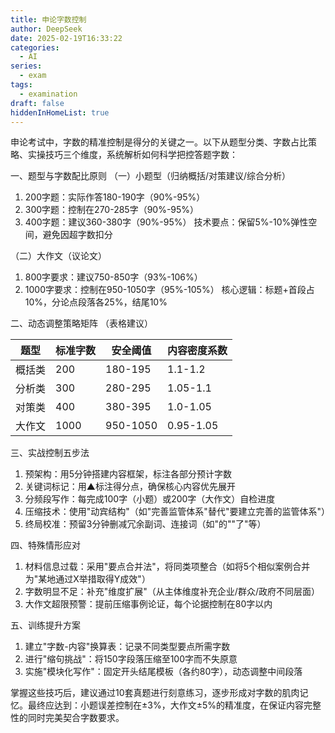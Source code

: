 ```yaml
---
title: 申论字数控制
author: DeepSeek
date: 2025-02-19T16:33:22
categories:
  - AI
series:
  - exam
tags:
  - examination
draft: false
hiddenInHomeList: true
---
```

申论考试中，字数的精准控制是得分的关键之一。以下从题型分类、字数占比策略、实操技巧三个维度，系统解析如何科学把控答题字数：

一、题型与字数配比原则
（一）小题型（归纳概括/对策建议/综合分析）

1. 200字题：实际作答180-190字（90%-95%）
2. 300字题：控制在270-285字（90%-95%）
3. 400字题：建议360-380字（90%-95%）
技术要点：保留5%-10%弹性空间，避免因超字数扣分

（二）大作文（议论文）

1. 800字要求：建议750-850字（93%-106%）
2. 1000字要求：控制在950-1050字（95%-105%）
核心逻辑：标题+首段占10%，分论点段落各25%，结尾10%

二、动态调整策略矩阵
（表格建议）

| 题型  | 标准字数 | 安全阈值     | 内容密度系数    |
| --- | ---- | -------- | --------- |
| 概括类 | 200  | 180-195  | 1.1-1.2   |
| 分析类 | 300  | 280-295  | 1.05-1.1  |
| 对策类 | 400  | 380-395  | 1.0-1.05  |
| 大作文 | 1000 | 950-1050 | 0.95-1.05 |

三、实战控制五步法

1. 预架构：用5分钟搭建内容框架，标注各部分预计字数
2. 关键词标记：用▲标注得分点，确保核心内容优先展开
3. 分频段写作：每完成100字（小题）或200字（大作文）自检进度
4. 压缩技术：使用"动宾结构"（如"完善监管体系"替代"要建立完善的监管体系"）
5. 终局校准：预留3分钟删减冗余副词、连接词（如"的""了"等）

四、特殊情形应对

1. 材料信息过载：采用"要点合并法"，将同类项整合（如将5个相似案例合并为"某地通过X举措取得Y成效"）
2. 字数明显不足：补充"维度扩展"（从主体维度补充企业/群众/政府不同层面）
3. 大作文超限预警：提前压缩事例论证，每个论据控制在80字以内

五、训练提升方案

1. 建立"字数-内容"换算表：记录不同类型要点所需字数
2. 进行"缩句挑战"：将150字段落压缩至100字而不失原意
3. 实施"模块化写作"：固定开头结尾模板（各约80字），动态调整中间段落

掌握这些技巧后，建议通过10套真题进行刻意练习，逐步形成对字数的肌肉记忆。最终应达到：小题误差控制在±3%，大作文±5%的精准度，在保证内容完整性的同时完美契合字数要求。
